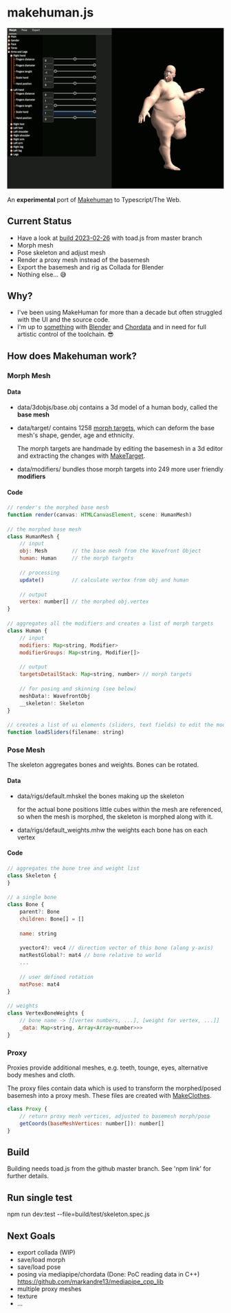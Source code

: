 # makehuman.js

<div style="text-align:npm center">
  <img src="data/screenshot.png" />

  An **experimental** port of [Makehuman](http://www.makehumancommunity.org) to Typescript/The Web.
</div>

## Current Status

* Have a look at [build 2023-02-26](https://markandre13.github.io/makehuman.js/) with toad.js from master branch
* Morph mesh
* Pose skeleton and adjust mesh
* Render a proxy mesh instead of the basemesh
* Export the basemesh and rig as Collada for Blender
* Nothing else... 😅

## Why?

* I've been using MakeHuman for more than a decade but often struggled with the UI and the source code.
* I'm up to [something](https://mark13.org) with [Blender](https://www.blender.org) and [Chordata](https://chordata.cc) and in need for full artistic control of the toolchain. 😎

## How does Makehuman work?

### Morph Mesh

#### Data

* data/3dobjs/base.obj contains a 3d model of a human body, called the **base mesh**
* data/target/ contains 1258 [morph targets](https://en.wikipedia.org/wiki/Morph_target_animation),
  which can deform the base mesh's shape, gender, age and ethnicity.

  The morph targets are handmade by editing the basemesh in a 3d editor and
  extracting the changes with [MakeTarget](https://github.com/makehumancommunity/maketarget-standalone).

* data/modifiers/ bundles those morph targets into 249 more user friendly **modifiers**

#### Code
```js
// render's the morphed base mesh
function render(canvas: HTMLCanvasElement, scene: HumanMesh)

// the morphed base mesh
class HumanMesh {
    // input
    obj: Mesh        // the base mesh from the Wavefront Object
    human: Human     // the morph targets

    // processing
    update()         // calculate vertex from obj and human

    // output
    vertex: number[] // the morphed obj.vertex
}

// aggregates all the modifiers and creates a list of morph targets
class Human {
    // input
    modifiers: Map<string, Modifier>
    modifierGroups: Map<string, Modifier[]>

    // output 
    targetsDetailStack: Map<string, number> // morph targets

    // for posing and skinning (see below)
    meshData!: WavefrontObj
    __skeleton!: Skeleton
}

// creates a list of ui elements (sliders, text fields) to edit the modifier values
function loadSliders(filename: string)
```

### Pose Mesh

The skeleton aggregates bones and weights. Bones can be rotated.

#### Data

* data/rigs/default.mhskel the bones making up the skeleton

  for the actual bone positions little cubes within the mesh are referenced,
  so when the mesh is morphed, the skeleton is morphed along with it.
  
* data/rigs/default_weights.mhw the weights each bone has on each vertex

#### Code

```js
// aggregates the bone tree and weight list
class Skeleton {
}

// a single bone
class Bone {
    parent?: Bone
    children: Bone[] = []

    name: string

    yvector4?: vec4 // direction vector of this bone (along y-axis)
    matRestGlobal?: mat4 // bone relative to world
    ...

    // user defined rotation
    matPose: mat4
}

// weights
class VertexBoneWeights {
    // bone name -> [[vertex numbers, ...], [weight for vertex, ...]]
    _data: Map<string, Array<Array<number>>>
}
```

### Proxy

Proxies provide additional meshes, e.g. teeth, tounge, eyes, alternative body
meshes and cloth.

The proxy files contain data which is used to transform the morphed/posed basemesh into a proxy mesh.
These files are created with [MakeClothes](https://github.com/makehumancommunity/community-plugins-makeclothes).

```js
class Proxy {
    // return proxy mesh vertices, adjusted to basemesh morph/pose
    getCoords(baseMeshVertices: number[]): number[]
}
```

## Build

Building needs toad.js from the github master branch. See 'npm link' for further details.

## Run single test

npm run dev:test --file=build/test/skeleton.spec.js

## Next Goals

* export collada (WIP)
* save/load morph
* save/load pose
* posing via mediapipe/chordata (Done: PoC reading data in C++)
  https://github.com/markandre13/mediapipe_cpp_lib
* multiple proxy meshes
* texture
* ...

<!--

TODO
[ ] the the other meshes/proxy meshes
[ ] export normals
[ ] export UV
[ ] ...
[ ] export animation

FLOW OF MESH DATA, MORPH, SKINNING & PROXY

* original mesh
* mesh with morphs except current morp
* mesh with current morp
* posed mesh

and for the rest... me thinks i can come up with something on my own

class Group {
    name: string
    startIndex: number  // in points
    length: number      // in points
}

WavefrontObj {
    vertex: number[]    // x0,y0,z0,x1,y1,z1,...
    indices: number[]   // quads in points
    groups: Group[]
}

-----

// the morphed base mesh
HumanMesh {
    human: Human

    obj: Mesh // aka WavefrontObj
    origVertex: number[]
    vertex: number[]
    indices: number[]
    groups: Group[]

    proxy?: Proxy
    proxyMesh?: WavefrontObj

    update() {
        this.vertex = [...this.origVertex]
        // morph this.vertex
        // update skeleton to new morph (temporarily set this.obj.vertex = this.vertex)
        // skin this.vertex (this.human.__skeleton.skinMesh(...))
    }
}

render() will use the proxy mesh

// aggregates all the modifiers and creates a list of morph targets
Human: AnimatedMesh {
    meshData: WavefrontObj // Object3D(name)

    def addBoundMesh(self, mesh, vertexToBoneMapping):

    getRestCoordinates(name) {
        rIdx = self._getBoundMeshIndex(name)
        self.__originalMeshCoords[rIdx][:,:3]
    }

    setProxy()
    setHairProxy()
    setEyesProxy()
    setEyebrowsProxy()
    setEyelashesProxy()
    setTeethProxy()
    setToungeProxy()
    addClothesProxy()
    removeClothesProxy()
}

how upstream Makehuman does it...

# Development Notes

have a look at https://www.npmjs.com/package/avro-js to compress the data files some more

## Makehuman

```
cd /Users/mark/upstream/makehuman/makehuman
./makehuman
pip3.9 install --upgrade --force-reinstall PyQt5
```

-->
